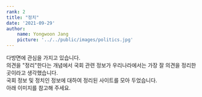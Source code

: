 ```yaml
---
rank: 2
title: "정치" 
date: '2021-09-29'
author:
    name: Yongwoon Jang
    picture: '../../public/images/politics.jpg'
---
```


다방면에 관심을 가지고 있습니다. <br/>
의견을 "정리"한다는 개념에서 국회 관련 정보가 우리나라에서는 가장 잘 의견을 정리한 곳이라고 생각했습니다. <br/>
국회 정보 및 정치인 정보에 대하여 정리된 사이트를 모아 두었습니다.<br/>
아래 이미지를 참고해 주세요. <br/>
